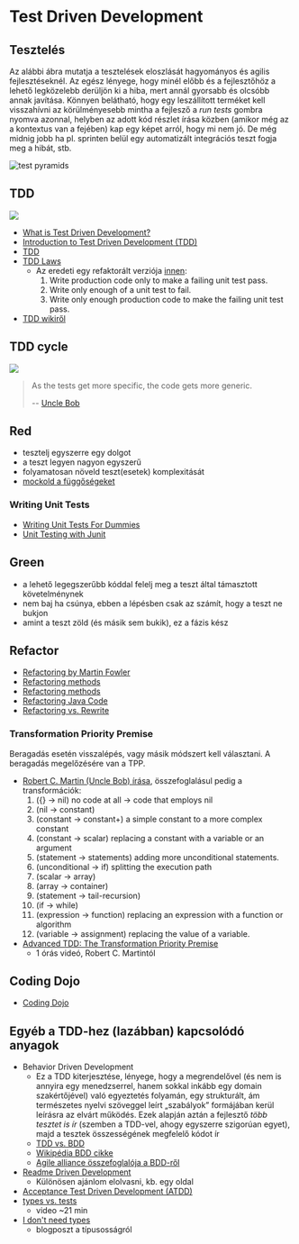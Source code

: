 # Test Driven Development

## Tesztelés

Az alábbi ábra mutatja a tesztelések eloszlását hagyományos és agilis fejlesztéseknél. Az egész lényege, hogy minél előbb és a fejlesztőhöz a lehető legközelebb derüljön ki a hiba, mert annál gyorsabb és olcsóbb annak javítása. Könnyen belátható, hogy egy leszállított terméket kell visszahívni az körülményesebb mintha a fejlesző a _run tests_ gombra nyomva azonnal, helyben az adott kód részlet írása közben (amikor még az a kontextus van a fejében) kap egy képet arról, hogy mi nem jó.
De még midnig jobb ha pl. sprinten belül egy automatizált integrációs teszt fogja meg a hibát, stb.

![test pyramids](http://www.adapttransformation.com/wp-content/uploads/flippyramid.png)


## TDD

![](https://miro.medium.com/max/988/0*rxhD9QmJ6dBghRj1.)

- [What is Test Driven Development?](https://www.guru99.com/test-driven-development.html)
- [Introduction to Test Driven Development (TDD)](http://agiledata.org/essays/tdd.html)
- [TDD](https://www.agilealliance.org/glossary/tdd)
- [TDD Laws](http://butunclebob.com/ArticleS.UncleBob.TheThreeRulesOfTdd)
    - Az eredeti egy refaktorált verziója [innen](http://www.javiersaldana.com/articles/tech/refactoring-the-three-laws-of-tdd):
        1. Write production code only to make a failing unit test pass.
        2. Write only enough of a unit test to fail.
        3. Write only enough production code to make the failing unit test pass.
- [TDD wikiről](https://en.wikipedia.org/wiki/Test-driven_development)


## TDD cycle

![](https://miro.medium.com/max/978/1*jFw7ZZMoVcsEYM_fS33DBA.gif)

> As the tests get more specific, the code gets more generic.
>
> -- [Uncle Bob](https://sites.google.com/site/unclebobconsultingllc/home/articles/as-the-tests-get-more-specific-the-code-gets-more-generic)


## Red

- tesztelj egyszerre egy dolgot
- a teszt legyen nagyon egyszerű
- folyamatosan növeld teszt(esetek) komplexitását
- [mockold a függőségeket](legacy_code.md/#Mocking)


### Writing Unit Tests

- [Writing Unit Tests For Dummies](https://medium.com/@justborromeo/writing-unit-tests-for-dummies-e4282bbfef7c)
- [Unit Testing with Junit](http://www.vogella.com/tutorials/JUnit/article.html)


## Green

- a lehető legegszerűbb kóddal felelj meg a teszt által támasztott követelménynek
- nem baj ha csúnya, ebben a lépésben csak az számít, hogy a teszt ne bukjon
- amint a teszt zöld (és másik sem bukik), ez a fázis kész

## Refactor

- [Refactoring by Martin Fowler](https://martinfowler.com/books/refactoring.html)
- [Refactoring methods](https://web.archive.org/web/20170606150219/http://www.integralist.co.uk/posts/refactoring-techniques.html)
- [Refactoring methods](https://refactoring.com/catalog/)
- [Refactoring Java Code](http://www.methodsandtools.com/archive/archive.php?id=4)
- [Refactoring vs. Rewrite](https://www.targetprocess.com/blog/2009/11/refactoring-vs-rewrite/)


### Transformation Priority Premise

Beragadás esetén visszalépés, vagy másik módszert kell választani. A beragadás megelőzésére van a TPP.

- [Robert C. Martin (Uncle Bob) írása](https://blog.cleancoder.com/uncle-bob/2013/05/27/TheTransformationPriorityPremise.html), összefoglalásul pedig a transformációk:
    1. ({} -> nil) no code at all -> code that employs nil
    2. (nil -> constant)
    3. (constant -> constant+) a simple constant to a more complex constant
    4. (constant -> scalar) replacing a constant with a variable or an argument
    5. (statement -> statements) adding more unconditional statements.
    6. (unconditional -> if) splitting the execution path
    7. (scalar -> array)
    8. (array -> container)
    9. (statement -> tail-recursion)
    10. (if -> while)
    11. (expression -> function) replacing an expression with a function or algorithm
    12. (variable -> assignment) replacing the value of a variable.
- [Advanced TDD: The Transformation Priority Premise](https://vimeo.com/97516288)
    - 1 órás videó, Robert C. Martintól


## Coding Dojo

- [Coding Dojo](https://medium.com/@lucascaixeta/coding-dojo-4e0b1ea69735)


## Egyéb a TDD-hez (lazábban) kapcsolódó anyagok

- Behavior Driven Development
    - Ez a TDD kiterjesztése, lényege, hogy a megrendelővel (és nem is annyira egy menedzserrel, hanem sokkal inkább egy domain szakértőjével) való egyeztetés folyamán, egy strukturált, ám természetes nyelvi szöveggel leírt „szabályok” formájában kerül leírásra az elvárt működés. Ezek alapján aztán a fejlesztő _több tesztet is ír_ (szemben a TDD-vel, ahogy egyszerre szigorúan egyet), majd a tesztek összességének megfelelő kódot ír
    - [TDD vs. BDD](https://www.toptal.com/freelance/your-boss-won-t-appreciate-tdd-try-bdd)
    - [Wikipédia BDD cikke](https://en.wikipedia.org/wiki/Behavior-driven_development)
    - [Agile alliance összefoglalója a BDD-ről](https://www.agilealliance.org/glossary/bdd/)
- [Readme Driven Development](http://tom.preston-werner.com/2010/08/23/readme-driven-development.html)
    - Különösen ajánlom elolvasni, kb. egy oldal
- [Acceptance Test Driven Development (ATDD)](http://www.methodsandtools.com/archive/archive.php?id=72)
- [types vs. tests](https://www.destroyallsoftware.com/talks/ideology)
    - video ~21 min
- [I don't need types](https://dmerej.info/blog/post/trying-mypy/)
    - blogposzt a típusosságról

<!--
https://diveintopython3.net/unit-testing.html
![](https://www.agilecoachjournal.com/wp-content/uploads/2014/01/AgileTestingPyramid2.jpg)
-->
